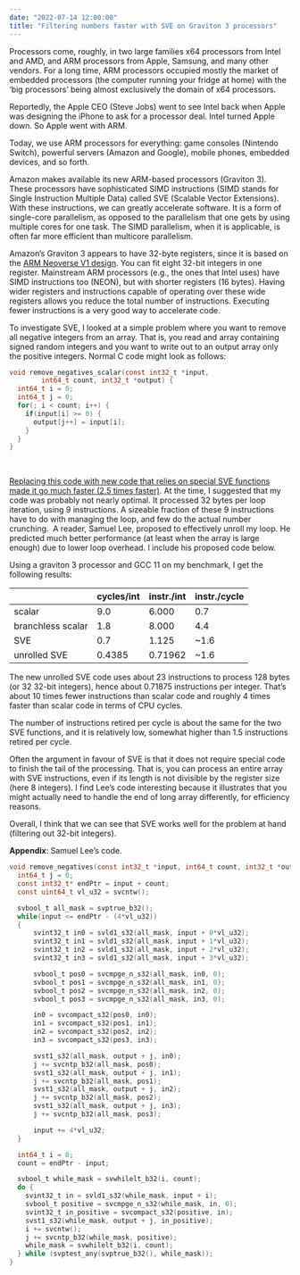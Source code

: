 ```yaml
---
date: "2022-07-14 12:00:00"
title: "Filtering numbers faster with SVE on Graviton 3 processors"
---
```




Processors come, roughly, in two large families x64 processors from Intel and AMD, and ARM processors from Apple, Samsung, and many other vendors. For a long time, ARM processors occupied mostly the market of embedded processors (the computer running your fridge at home) with the &lsquo;big processors&rsquo; being almost exclusively the domain of x64 processors.

Reportedly, the Apple CEO (Steve Jobs) went to see Intel back when Apple was designing the iPhone to ask for a processor deal. Intel turned Apple down. So Apple went with ARM.

Today, we use ARM processors for everything: game consoles (Nintendo Switch), powerful servers (Amazon and Google), mobile phones, embedded devices, and so forth.

Amazon makes available its new ARM-based processors (Graviton 3). These processors have sophisticated SIMD instructions (SIMD stands for Single Instruction Multiple Data) called SVE (Scalable Vector Extensions). With these instructions, we can greatly accelerate software. It is a form of single-core parallelism, as opposed to the parallelism that one gets by using multiple cores for one task. The SIMD parallelism, when it is applicable, is often far more efficient than multicore parallelism.

Amazon&rsquo;s Graviton 3 appears to have 32-byte registers, since it is based on the [ARM Neoverse V1 design](https://developer.arm.com/documentation/PJDOC-466751330-9685/0101/). You can fit eight 32-bit integers in one register. Mainstream ARM processors (e.g., the ones that Intel uses) have SIMD instructions too (NEON), but with shorter registers (16 bytes). Having wider registers and instructions capable of operating over these wide registers allows you reduce the total number of instructions. Executing fewer instructions is a very good way to accelerate code.

To investigate SVE, I looked at a simple problem where you want to remove all negative integers from an array. That is, you read and array containing signed random integers and you want to write out to an output array only the positive integers. Normal C code might look as follows:
```C
void remove_negatives_scalar(const int32_t *input, 
        int64_t count, int32_t *output) {
  int64_t i = 0;
  int64_t j = 0;
  for(; i < count; i++) {
    if(input[i] >= 0) {
      output[j++] = input[i];
    }
  }
}
```


&nbsp;

[Replacing this code with new code that relies on special SVE functions made it go much faster (2.5 times faster)](/lemire/blog/2022/06/23/filtering-numbers-quickly-with-sve-on-amazon-graviton-3-processors/). At the time, I suggested that my code was probably not nearly optimal. It processed 32 bytes per loop iteration, using 9 instructions. A sizeable fraction of these 9 instructions have to do with managing the loop, and few do the actual number crunching.  A reader, Samuel Lee, proposed to effectively unroll my loop. He predicted much better performance (at least when the array is large enough) due to lower loop overhead. I include his proposed code below.

Using a graviton 3 processor and GCC 11 on my benchmark, I get the following results:

&nbsp;                   |cycles/int               |instr./int               |instr./cycle             |
-------------------------|-------------------------|-------------------------|-------------------------|
scalar                   |9.0                      |6.000                    |0.7                      |
branchless scalar        |1.8                      |8.000                    |4.4                      |
SVE                      |0.7                      |1.125                    |~1.6                     |
unrolled SVE             |0.4385                   |0.71962                  |~1.6                     |


The new unrolled SVE code uses about 23 instructions to process 128 bytes (or 32 32-bit integers), hence about 0.71875 instructions per integer. That&rsquo;s about 10 times fewer instructions than scalar code and roughly 4 times faster than scalar code in terms of CPU cycles.

The number of instructions retired per cycle is about the same for the two SVE functions, and it is relatively low, somewhat higher than 1.5 instructions retired per cycle.

Often the argument in favour of SVE is that it does not require special code to finish the tail of the processing. That is, you can process an entire array with SVE instructions, even if its length is not divisible by the register size (here 8 integers). I find Lee&rsquo;s code interesting because it illustrates that you might actually need to handle the end of long array differently, for efficiency reasons.

Overall, I think that we can see that SVE works well for the problem at hand (filtering out 32-bit integers).

__Appendix__: Samuel Lee&rsquo;s code.
```C
void remove_negatives(const int32_t *input, int64_t count, int32_t *output) {
  int64_t j = 0;
  const int32_t* endPtr = input + count;
  const uint64_t vl_u32 = svcntw();

  svbool_t all_mask = svptrue_b32();
  while(input <= endPtr - (4*vl_u32))
  {
      svint32_t in0 = svld1_s32(all_mask, input + 0*vl_u32);
      svint32_t in1 = svld1_s32(all_mask, input + 1*vl_u32);
      svint32_t in2 = svld1_s32(all_mask, input + 2*vl_u32);
      svint32_t in3 = svld1_s32(all_mask, input + 3*vl_u32);

      svbool_t pos0 = svcmpge_n_s32(all_mask, in0, 0);
      svbool_t pos1 = svcmpge_n_s32(all_mask, in1, 0);
      svbool_t pos2 = svcmpge_n_s32(all_mask, in2, 0);
      svbool_t pos3 = svcmpge_n_s32(all_mask, in3, 0);

      in0 = svcompact_s32(pos0, in0);
      in1 = svcompact_s32(pos1, in1);
      in2 = svcompact_s32(pos2, in2);
      in3 = svcompact_s32(pos3, in3);

      svst1_s32(all_mask, output + j, in0);
      j += svcntp_b32(all_mask, pos0);
      svst1_s32(all_mask, output + j, in1);
      j += svcntp_b32(all_mask, pos1);
      svst1_s32(all_mask, output + j, in2);
      j += svcntp_b32(all_mask, pos2);
      svst1_s32(all_mask, output + j, in3);
      j += svcntp_b32(all_mask, pos3);

      input += 4*vl_u32;
  }

  int64_t i = 0;
  count = endPtr - input;

  svbool_t while_mask = svwhilelt_b32(i, count);
  do {
    svint32_t in = svld1_s32(while_mask, input + i);
    svbool_t positive = svcmpge_n_s32(while_mask, in, 0);
    svint32_t in_positive = svcompact_s32(positive, in);
    svst1_s32(while_mask, output + j, in_positive);
    i += svcntw();
    j += svcntp_b32(while_mask, positive);
    while_mask = svwhilelt_b32(i, count);
  } while (svptest_any(svptrue_b32(), while_mask));
}
```


